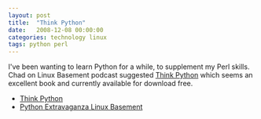 ```yaml
---
layout: post
title:  "Think Python"
date:   2008-12-08 00:00:00
categories: technology linux
tags: python perl
---
```


I've been wanting to learn Python for a while, to supplement my Perl skills.  Chad on Linux Basement podcast suggested [Think Python](http://www.greenteapress.com/thinkpython/) which seems an excellent book and currently available for download free.

<!--more-->

   * [Think Python](http://www.greenteapress.com/thinkpython/)
   * [Python Extravaganza Linux Basement](http://linuxbasement.com/content/lb-episode-32-python-extravaganza-linux-basement)
